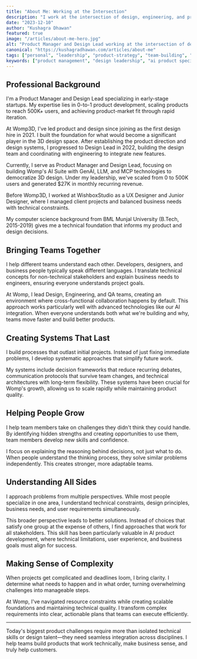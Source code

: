 ```yaml
---
title: "About Me: Working at the Intersection"
description: "I work at the intersection of design, engineering, and product strategy, specializing in AI integration and scaling early-stage startups."
date: "2023-12-10"
author: "Kushagra Dhawan"
featured: true
image: "/articles/about-me-hero.jpg"
alt: "Product Manager and Design Lead working at the intersection of design, engineering, and product strategy"
canonical: "https://kushagradhawan.com/articles/about-me"
tags: ["personal", "leadership", "product-strategy", "team-building", "design", "engineering", "ai-integration"]
keywords: ["product management", "design leadership", "ai product specialist", "cross-functional leadership", "technical leadership", "systems thinking", "complexity management", "startup scaling"]
---
```


## Professional Background

I'm a Product Manager and Design Lead specializing in early-stage startups. My expertise lies in 0-to-1 product development, scaling products to reach 500K+ users, and achieving product-market fit through rapid iteration.

At Womp3D, I've led product and design since joining as the first design hire in 2021. I built the foundation for what would become a significant player in the 3D design space. After establishing the product direction and design systems, I progressed to Design Lead in 2022, building the design team and coordinating with engineering to integrate new features.

Currently, I serve as Product Manager and Design Lead, focusing on building Womp's AI Suite with GenAI, LLM, and MCP technologies to democratize 3D design. Under my leadership, we've scaled from 0 to 500K users and generated $27K in monthly recurring revenue.

Before Womp3D, I worked at WishboxStudio as a UX Designer and Junior Designer, where I managed client projects and balanced business needs with technical constraints.

My computer science background from BML Munjal University (B.Tech, 2015-2019) gives me a technical foundation that informs my product and design decisions.

## Bringing Teams Together

I help different teams understand each other. Developers, designers, and business people typically speak different languages. I translate technical concepts for non-technical stakeholders and explain business needs to engineers, ensuring everyone understands project goals.

At Womp, I lead Design, Engineering, and QA teams, creating an environment where cross-functional collaboration happens by default. This approach works particularly well with advanced technologies like our AI integration. When everyone understands both what we're building and why, teams move faster and build better products.

## Creating Systems That Last

I build processes that outlast initial projects. Instead of just fixing immediate problems, I develop systematic approaches that simplify future work.

My systems include decision frameworks that reduce recurring debates, communication protocols that survive team changes, and technical architectures with long-term flexibility. These systems have been crucial for Womp's growth, allowing us to scale rapidly while maintaining product quality.

## Helping People Grow

I help team members take on challenges they didn't think they could handle. By identifying hidden strengths and creating opportunities to use them, team members develop new skills and confidence.

I focus on explaining the reasoning behind decisions, not just what to do. When people understand the thinking process, they solve similar problems independently. This creates stronger, more adaptable teams.

## Understanding All Sides

I approach problems from multiple perspectives. While most people specialize in one area, I understand technical constraints, design principles, business needs, and user requirements simultaneously.

This broader perspective leads to better solutions. Instead of choices that satisfy one group at the expense of others, I find approaches that work for all stakeholders. This skill has been particularly valuable in AI product development, where technical limitations, user experience, and business goals must align for success.

## Making Sense of Complexity

When projects get complicated and deadlines loom, I bring clarity. I determine what needs to happen and in what order, turning overwhelming challenges into manageable steps.

At Womp, I've navigated resource constraints while creating scalable foundations and maintaining technical quality. I transform complex requirements into clear, actionable plans that teams can execute efficiently.

---

Today's biggest product challenges require more than isolated technical skills or design talent—they need seamless integration across disciplines. I help teams build products that work technically, make business sense, and truly help customers.
